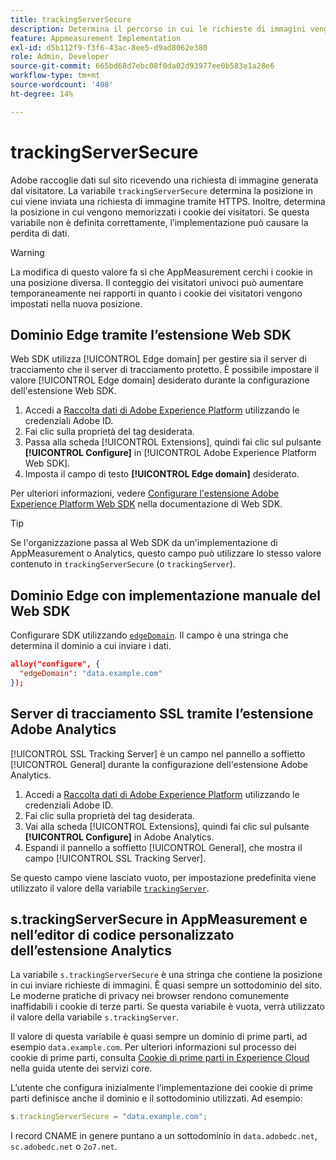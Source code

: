```yaml
---
title: trackingServerSecure
description: Determina il percorso in cui le richieste di immagini vengono inviate sulle pagine HTTPS.
feature: Appmeasurement Implementation
exl-id: d5b112f9-f3f6-43ac-8ee5-d9ad8062e380
role: Admin, Developer
source-git-commit: 665bd68d7ebc08f0da02d93977ee0b583e1a28e6
workflow-type: tm+mt
source-wordcount: '408'
ht-degree: 14%

---
```


# trackingServerSecure

Adobe raccoglie dati sul sito ricevendo una richiesta di immagine generata dal visitatore. La variabile `trackingServerSecure` determina la posizione in cui viene inviata una richiesta di immagine tramite HTTPS. Inoltre, determina la posizione in cui vengono memorizzati i cookie dei visitatori. Se questa variabile non è definita correttamente, l’implementazione può causare la perdita di dati.

>[!WARNING]
>
>La modifica di questo valore fa sì che AppMeasurement cerchi i cookie in una posizione diversa. Il conteggio dei visitatori univoci può aumentare temporaneamente nei rapporti in quanto i cookie dei visitatori vengono impostati nella nuova posizione.

## Dominio Edge tramite l’estensione Web SDK

Web SDK utilizza [!UICONTROL Edge domain] per gestire sia il server di tracciamento che il server di tracciamento protetto. È possibile impostare il valore [!UICONTROL Edge domain] desiderato durante la configurazione dell&#39;estensione Web SDK.

1. Accedi a [Raccolta dati di Adobe Experience Platform](https://experience.adobe.com/data-collection) utilizzando le credenziali Adobe ID.
1. Fai clic sulla proprietà del tag desiderata.
1. Passa alla scheda [!UICONTROL Extensions], quindi fai clic sul pulsante **[!UICONTROL Configure]** in [!UICONTROL Adobe Experience Platform Web SDK].
1. Imposta il campo di testo **[!UICONTROL Edge domain]** desiderato.

Per ulteriori informazioni, vedere [Configurare l&#39;estensione Adobe Experience Platform Web SDK](https://experienceleague.adobe.com/docs/experience-platform/edge/extension/web-sdk-extension-configuration.html?lang=it) nella documentazione di Web SDK.

>[!TIP]
>
>Se l&#39;organizzazione passa al Web SDK da un&#39;implementazione di AppMeasurement o Analytics, questo campo può utilizzare lo stesso valore contenuto in `trackingServerSecure` (o `trackingServer`).

## Dominio Edge con implementazione manuale del Web SDK

Configurare SDK utilizzando [`edgeDomain`](https://experienceleague.adobe.com/docs/experience-platform/edge/fundamentals/configuring-the-sdk.html?lang=it). Il campo è una stringa che determina il dominio a cui inviare i dati.

```json
alloy("configure", {
  "edgeDomain": "data.example.com"
});
```

## Server di tracciamento SSL tramite l’estensione Adobe Analytics

[!UICONTROL SSL Tracking Server] è un campo nel pannello a soffietto [!UICONTROL General] durante la configurazione dell&#39;estensione Adobe Analytics.

1. Accedi a [Raccolta dati di Adobe Experience Platform](https://experience.adobe.com/data-collection) utilizzando le credenziali Adobe ID.
2. Fai clic sulla proprietà del tag desiderata.
3. Vai alla scheda [!UICONTROL Extensions], quindi fai clic sul pulsante **[!UICONTROL Configure]** in Adobe Analytics.
4. Espandi il pannello a soffietto [!UICONTROL General], che mostra il campo [!UICONTROL SSL Tracking Server].

Se questo campo viene lasciato vuoto, per impostazione predefinita viene utilizzato il valore della variabile [`trackingServer`](trackingserver.md).

## s.trackingServerSecure in AppMeasurement e nell’editor di codice personalizzato dell’estensione Analytics

La variabile `s.trackingServerSecure` è una stringa che contiene la posizione in cui inviare richieste di immagini. È quasi sempre un sottodominio del sito. Le moderne pratiche di privacy nei browser rendono comunemente inaffidabili i cookie di terze parti. Se questa variabile è vuota, verrà utilizzato il valore della variabile `s.trackingServer`.

Il valore di questa variabile è quasi sempre un dominio di prime parti, ad esempio `data.example.com`. Per ulteriori informazioni sul processo dei cookie di prime parti, consulta [Cookie di prime parti in Experience Cloud](https://experienceleague.adobe.com/docs/core-services/interface/ec-cookies/cookies-first-party.html?lang=it) nella guida utente dei servizi core.

L’utente che configura inizialmente l’implementazione dei cookie di prime parti definisce anche il dominio e il sottodominio utilizzati. Ad esempio:

```js
s.trackingServerSecure = "data.example.com";
```

I record CNAME in genere puntano a un sottodominio in `data.adobedc.net`, `sc.adobedc.net` o `2o7.net`.
